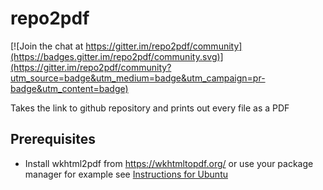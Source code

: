 # repo2pdf
[![Join the chat at https://gitter.im/repo2pdf/community](https://badges.gitter.im/repo2pdf/community.svg)](https://gitter.im/repo2pdf/community?utm_source=badge&utm_medium=badge&utm_campaign=pr-badge&utm_content=badge)

Takes the link to github repository and prints out every file as a PDF

## Prerequisites
- Install wkhtml2pdf from https://wkhtmltopdf.org/ or use your package manager
  for example see [Instructions for Ubuntu](https://gist.github.com/brunogaspar/bd89079245923c04be6b0f92af431c10)
  
